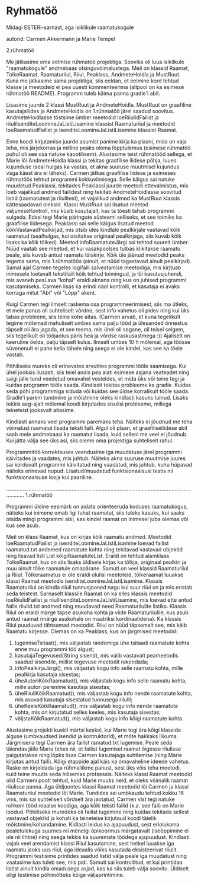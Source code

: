 # Ryhmatöö
Midagi ESTERi-sarnast, aga isiklikule raamatukogule

autorid: Carmen Akkermann ja Marie Tempel

2.rühmatöö

Me jätkasime oma eelmise rühmatöö projektiga. Sooviks oli luua isiklikule "raamatukogule" andmebaas otsinguvõimalustega. Meil on klassid Raamat, TolkeRaamat, Raamaturiiul, Riiul, Peaklass, AndmeteHoidla ja MustRuut. Kuna me jätkasime sama projektiga, siis eeldan, et eelmine kord tehtud klasse ja meetodeid ei pea uuesti kommenteerima (allpool on ka esimese rühmatöö README). Programm tuleb käima panna gradle'i abil.

Lisasime juurde 2 klassi MustRuut ja AndmeteHoidla. MustRuut on graafiline kasutajaliides ja AndmeteHoidla on 1.rühmatöö järel saadud soovitus. AndmeteHoidlasse tõstsime ümber meetodid loeRiiulidFailist ja riiuliIsenditeLoomineJaListiLisamine klassist Raamaturiiul ja meetodid loeRaamatudFailist ja isenditeLoomineJaListiLisamine klassist Raamat.

Enne koodi kirjutamise juurde asumist panime kirja ka plaani, mida on vaja teha, mis järjekorras ja milline peaks olema lõpptulemus (esimese rühmatöö puhul oli see osa natuke kaootilisem). Alustasime teist rühmatööd sellega, et Marie lõi AndmeteHoidla klassi ja tekitas graafilise liidese põhja, luues kujunduse (seal hulgas ka vaatas, et akna suuruse muutmisel kujundus väga käest ära ei läheks). Carmen jätkas graafilise liidese ja esimeses rühmatöös tehtud programmi kokkuviimisega. Selle käigus sai natuke muudetud Peaklassi, tekitades Peaklassi juurde meetodi ettevalmistus, mis loeb vajalikud andmed failidest ning tekitab AndmeteHoidlasse soovitud listid (raamatutest ja riiulitest), et vajalikud andmed ka MustRuut klassis kättesaadavad oleksid. Klassi MustRuut sai lisatud meetod väljumiseKontroll, mis küsib kasutajalt, kas ta tõesti tahab programmi sulgeda. Edasi tegi Marie päringute süsteemi selliseks, et see toimiks ka graafilise liidesega. Peaklassi sai selle käigus lisatud meetod kõikVastavadPealkirjad, mis otsib üles kindlale pealkirjale vastavad kõik raamatud (sealhulgas, kui otsitakse originaal pealkirjaga, siis kuvab kõik lisaks ka kõik tõlked). Meetod infoRaamatuteJärgi sai tehtod suurelt ümber. Nüüd vaatab see meetod, et kui vasakpoolses tulbas klikitakse raamatu peale, siis kuvab antud raamatu täiskirje. Kõik üle jäänud meetodid peaks tegema sama, mis 1.rühmatöös (ainult, et nüüd tagastavad ainult pealkirjad). Samal ajal Carmen tegeles logifaili salvestamise meetodiga, mis kirjtuab inimesele loetavalt tekstifaili kõik tehtud toimingud, ja lõi kasutusjuhendi, mis avaneb peaLava "kohal" eraldi aknana ning kus on juhised programmi kasutamiseks. Carmen lisas ka erindi näol kontrolli, et kasutaja ei avaks korraga mitut "Abi" või "Lõpp" akent.

Kuigi Carmen tegi ilmselt raskema osa programmeerimisest, siis ma ütleks, et meie panus oli suhteliselt võrdne, sest info vahetus oli pidev ning kui üks tabas probleemi, siis teine kohe aitas. (Carmen arvab, et kuna tegelikult tegime mõlemad mahuliselt umbes sama palju tööd ja ülesanded õnnestus täpselt nii ära jagada, et see teema, mis ühel oli segane, oli teisel selgem, siis tegelikult oli tööjaotus päris hea ja võrdse raskusastmega :)) Ajaliselt on keeruline öelda, palju täpselt kulus. Ilmselt umbes 10 h mõlemal, aga töösse süvenenult ei pane kella tähele ning seega ei ole kindel, kas see ka tõele vastab.

Põhiliseks mureks oli erinevates arvutites programmi tööle saamisega. Kui ühel jooksis ilusasti, siis teiel andis pea alati esimese asjana veateadet ning saigi jälle tund veedetud omavahel vesteldes, et mida üks või teine tegi ja kuidas programm tööle saada. Kindlasti tekitas probleeme ka gradle. Kuidas seda põhi programmiga siduda või kuidas see üldse korralikult tööle saada. Gradle'i parem tundmine ja mõistmine oleks kindlasti kasuks tulnud. Lisaks tekkis aeg-ajalt mõlemal koodi kirjutades sisulisi probleeme, millega teineteist jooksvalt aitasime.

Kindlasti annaks veel programmi paremaks teha. Näiteks ei jõudnud me teha võimalust raamatut lisada teksti faili. Algul oli plaan, et graafiliseliidese abil saab meie andmebaasi ka raamatut lisada, kuid selleni me veel ei jõudnub. Kui jätta välja see üks asi, siis oleme oma projektiga suhteliselt rahul.

Programmitöö korrektsuses veendusime iga muudatuse järel programmi käivitades ja vaadates, mis juhtub. Näiteks akna suuruse muutmise juures sai korduvalt programmi käivitatud ning vaadatud, mis juhtub, kuhu hüpavad näiteks erinevad nupud. Lisatud/muudetud funktsionaalsusi testis nii funktsionaalsuse looja kui paariline.

........................................................................................................................................
1.rühmatöö

Programmi üldine eesmärk on aidata orienteeruda koduses raamatukogus, näiteks kui inimene omab ligi tuhat raamatut, siis tuleks kasuks, kui saaks otsida mingi programmi abil, kas kindel raamat on inimesel juba olemas või kus see asub.

Meil on klass Raamat, kus on kirjas kõik raamatu andmed. Meetodid loeRaamatudFailist ja isenditeLoomineJaListiLisamine loevad failist raamatud.txt andemed raamatute kohta ning tekitavad vastavad objektid ning lisavad listi List<Raamat> kõigiRaamatuteList. 
Eraldi on tehtud alamklass TolkeRaamat, kus on siis lisaks üldisele kirjas ka tõlkja, originaal pealkiri ja muu ainult tõlke raamatule omapärane. Samuti on veel klassid Raamaturiiul ja Riiul. Tõlkeraamatus ei ole eraldi olulisi meetoteid, tõlkeraamat luuakse klassi Raamat meetodis isenditeLoomineJaListiLisamine.
Klassis Raamaturiiul on kindla riiuli tunnusjooned nagu kui suur riiul on ja mis eristab seda teistest. Sarnaselt klassile Raamat on ka elles klassis meetodid loeRiiulidFailist ja riiuliIsenditeLoomineJaListiLisamine, mis loevad ette antud failis riiulid.txt andmed ning muudavad need Raamaturiiulite listiks.
Klassis Riiul on eraldi märge täpse asukoha kohta ja viide Raamaturiiulile, kus asub antud raamat (märge asukohale on maatriksi kordinaatidena). Ka klassis Riiul puuduvad tähtsamad meetodid. Riiul on nüüd täpsemalt see, mis käib Raamatu kirjesse.
Olemas on ka Peaklass, kus on järgmised meetodid:
  1) lugemiseTsitaat(), mis väljastab randomiga ühe tsitaadi raamatute kohta enne muu programmi töö algust;
  2) kasutajaTegevused(String sisend), mis valib vastavalt peameetodis saadud sisendile, millist tegevuse meetodit rakendada;
  3) infoPealkirjaJärgi(), mis väljastab kogu info selle raamatu kohta, mille pealkirja kasutaja sisestas;
  4) üheAutoriKõikRaamatud(), mis väljastab kogu info selle raamatu kohta, mille autori perenime kasutaja sisestas;
  5) üheRiiuliKõikRaamatud(), mis väljastab kogu info nende raamatute kohta, mis asuvad kasutaja sisestatud tunnusega riiulil;
  6) üheKeeleKõikRaamatud(), mis väljastab kogu info nende raamatute kohta, mis on kirjutatud selles keeles, mis kasutaja sisestas;
  7) väljstaKõikRaamatud(), mis väljastab kogu info kõigi raamatute kohta.

Alustasime projekti kuskil märtsi keskel, kui Marie tegi ära kõigi klasside alguse (umbkaudsed isendid ja kontruktorid), et mõte hakkaks liikuma. Järgmisena tegi Carmen ära failist ramatud.txt lugemise. Peale seda täiendas jälle Marie tehes nii, et failist lugemisel raamat õigesse riiulisse paigutatakse ning lõpks lisas Carmen kasutajaga suhtlemise (ning Marie kirjutas antud faili). Kõigi etappide ajal käis ka omavaheline ideede vahetus.
Raske on kirjeldada iga rühmaliikme panust, sest üks võis teha meetodi, kuid teine muutis seda hilisemas protsessis. Näiteks klassi Raamat meetodid olid Carmeni poolt tehtud, kuid Marie muutis neid, et oleks võimalik raamat riiulisse panna. Aga üldjoontes klassi Raamat meetodid lõi Carmen ja klassi Raamaturiiul meetodid lõi Marie. Tundides sai umbkaudu tehtud kokku 16 vms, mis sai suhteliselt võrdselt ära jaotatud, Carmen vist tegi natuke rohkem tööd reaalse koodiga, aga kõik teksti failid (k.a. see fail) on Marie loodud.
Põhiliseks muredeks oli failist lugemine ning kuidas tekitada sellest vastavad objektid ja kohati ka teineteise kirjutaud koodi täielik mõistmine/kohandamine. Kidlasti leidus ka ajapuudust, sest eriolukorra pealetulekuga suurnes nii mõnelgi õpikoormus märgatavalt (iseõppimine ei ole nii lihtne) ning seega tekkis ka suuremate töödega ajapuudust.
Kindlasti vajab veel arendamist klassi Riiul kasutamine, sest hetkel luuakse iga raamatu jaoks uus riiul, aga ideaalis võiks kasutada eksisteerivat riiulit. 
Programmi testisime printides saadud listid välja peale iga muudatust ning vaatasime kas tuleb see, mis pidi. Samuti sai kontrollitud, et kui printidaa listist ainult kindla omadusega asjad, kas ka siis tuleb välja soovitu. Üldiselt oligi testimise põhimõtteks kõige väljaprintimine.
